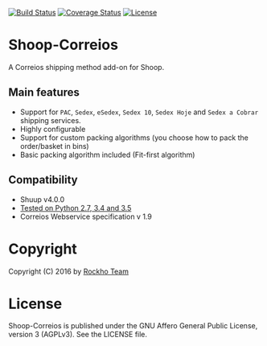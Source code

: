 [![Build Status](https://travis-ci.org/rockho-team/shoop-correios.svg?branch=master)](https://travis-ci.org/rockho-team/shoop-correios)
[![Coverage Status](https://coveralls.io/repos/github/rockho-team/shoop-correios/badge.svg?branch=master)](https://coveralls.io/github/rockho-team/shoop-correios?branch=master)
[![License](https://img.shields.io/badge/license-AGPLv3-blue.svg)](LICENSE)

Shoop-Correios
==============

A Correios shipping method add-on for Shoop.

## Main features

* Support for `PAC`, `Sedex`, `eSedex`, `Sedex 10`, `Sedex Hoje` and `Sedex a Cobrar` shipping services.
* Highly configurable
* Support for custom packing algorithms (you choose how to pack the order/basket in bins)
* Basic packing algorithm included (Fit-first algorithm)

## Compatibility
* Shuup v4.0.0
* [Tested on Python 2.7, 3.4 and 3.5](https://travis-ci.org/rockho-team/shoop-correios)
* Correios Webservice specification v 1.9 

Copyright
=========
Copyright (C) 2016 by [Rockho Team](https://github.com/rockho-team)

License
=======

Shoop-Correios is published under the GNU Affero General Public License,
version 3 (AGPLv3). See the LICENSE file.
